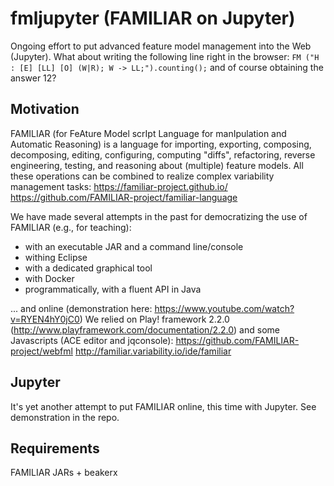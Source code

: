 # fmljupyter (FAMILIAR on Jupyter) 

Ongoing effort to put advanced feature model management into the Web (Jupyter). 
What about writing the following line right in the browser: `FM ("H : [E] [LL] [O] (W|R); W -> LL;").counting();`
and of course obtaining the answer 12?  

## Motivation 
FAMILIAR (for FeAture Model scrIpt Language for manIpulation and Automatic Reasoning) is a language for importing, exporting, composing, decomposing, editing, configuring, computing "diffs", refactoring, reverse engineering, testing, and reasoning about (multiple) feature models. All these operations can be combined to realize complex variability management tasks: https://familiar-project.github.io/
https://github.com/FAMILIAR-project/familiar-language

We have made several attempts in the past for democratizing the use of FAMILIAR (e.g., for teaching):
 * with an executable JAR and a command line/console 
 * withing Eclipse 
 * with a dedicated graphical tool 
 * with Docker
 * programmatically, with a fluent API in Java 

... and online (demonstration here: https://www.youtube.com/watch?v=RYEN4hY0jC0) 
We relied on Play! framework 2.2.0 (http://www.playframework.com/documentation/2.2.0) and some Javascripts (ACE editor and jqconsole): https://github.com/FAMILIAR-project/webfml http://familiar.variability.io/ide/familiar 

## Jupyter

It's yet another attempt to put FAMILIAR online, this time with Jupyter. 
See demonstration in the repo. 

## Requirements 

FAMILIAR JARs + beakerx 




